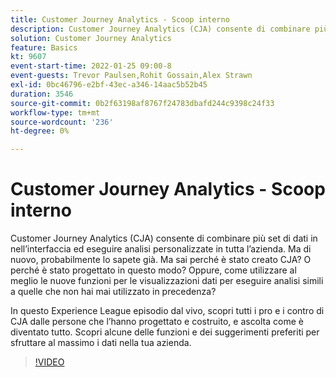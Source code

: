 ```yaml
---
title: Customer Journey Analytics - Scoop interno
description: Customer Journey Analytics (CJA) consente di combinare più set di dati in nell’interfaccia ed eseguire analisi personalizzate in tutta l’azienda. Ma di nuovo, probabilmente lo sapete già. Ma sai perché è stato creato CJA? O perché è stato progettato in questo modo? Oppure, come utilizzare al meglio le nuove funzioni per le visualizzazioni dati per eseguire analisi simili a quelle che non hai mai utilizzato in precedenza? In questo Experience League episodio dal vivo, scopri tutti i pro e i contro di CJA dalle persone che l’hanno progettato e costruito, e ascolta come è diventato tutto. Scopri alcune delle funzioni e dei suggerimenti preferiti per sfruttare al massimo i dati nella tua azienda.
solution: Customer Journey Analytics
feature: Basics
kt: 9607
event-start-time: 2022-01-25 09:00-8
event-guests: Trevor Paulsen,Rohit Gossain,Alex Strawn
exl-id: 0bc46796-e2bf-43ec-a346-14aac5b52b45
duration: 3546
source-git-commit: 0b2f63198af8767f24783dbafd244c9398c24f33
workflow-type: tm+mt
source-wordcount: '236'
ht-degree: 0%

---
```


# Customer Journey Analytics - Scoop interno

Customer Journey Analytics (CJA) consente di combinare più set di dati in nell’interfaccia ed eseguire analisi personalizzate in tutta l’azienda. Ma di nuovo, probabilmente lo sapete già. Ma sai perché è stato creato CJA? O perché è stato progettato in questo modo? Oppure, come utilizzare al meglio le nuove funzioni per le visualizzazioni dati per eseguire analisi simili a quelle che non hai mai utilizzato in precedenza?

In questo Experience League episodio dal vivo, scopri tutti i pro e i contro di CJA dalle persone che l’hanno progettato e costruito, e ascolta come è diventato tutto. Scopri alcune delle funzioni e dei suggerimenti preferiti per sfruttare al massimo i dati nella tua azienda.

>[!VIDEO](https://video.tv.adobe.com/v/340025/?quality=12&learn=on)

